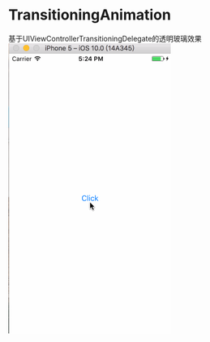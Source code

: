 # TransitioningAnimation
基于UIViewControllerTransitioningDelegate的透明玻璃效果
![image](https://github.com/yangjiayu/TransitioningAnimation/blob/master/demo.gif)
